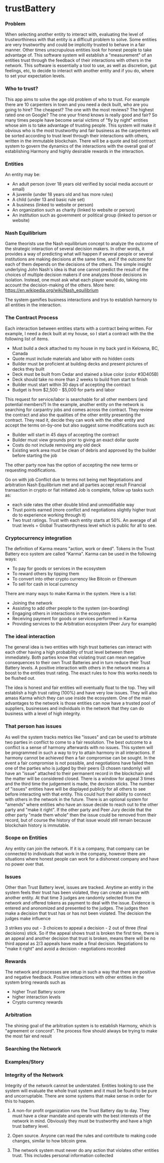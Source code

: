 # trustBattery

### Problem

When selecting another entity to interact with, evaluating the level of trustworthiness with that entity is a difficult problem to solve. Some entities are very trustworthy and could be implicitly trusted to behave in a fair manner. Other times unscrupulous entities look for honest people to take advantage of. This software system will establish a "measurement" of an entities trust through the feedback of their interactions with others in the network. This software is essentially a tool to use, as well as discretion, gut feelings, etc, to decide to interact with another entity and if you do, where to set your expectation levels.

### Who to trust?

This app aims to solve the age old problem of who to trust. For example there are 10 carpenters in town and you need a deck built, who are you going to hire? The cheapest? The one with the most reviews? The highest rated one on Google? The one your friend knows is really good and fair? So many times people have become serial victims of "fly by night" entities whose aim is to take advantage of trusting people. This system will make it obvious who is the most trustworthy and fair business as the carpenters will be sorted according to trust level through their interactions with others, written in the immutable blockchain. There will be a quote and bid contract system to govern the dynamics of the interactions with the overall goal of establishing Harmony and highly desirable rewards in the interaction.

### Entities

An entity may be:

- An adult person (over 18 years old verified by social media account or email)
- A juvenile (under 18 years old and has more rules)
- A child (under 13 and basic rule set)
- A business (linked to website or person)
- An organization such as charity (linked to website or person)
- An institution such as government or political group (linked to person or website)

### Nash Equilibrium

Game theorists use the Nash equilibrium concept to analyze the outcome of the strategic interaction of several decision makers. In other words, it provides a way of predicting what will happen if several people or several institutions are making decisions at the same time, and if the outcome for each of them depends on the decisions of the others. The simple insight underlying John Nash's idea is that one cannot predict the result of the choices of multiple decision makers if one analyzes those decisions in isolation. Instead, one must ask what each player would do, taking into account the decision-making of the others. More here: https://en.wikipedia.org/wiki/Nash_equilibrium

The system gamifies business interactions and trys to establish harmony to all entities in the interaction.

### The Contract Process

Each interaction between entities starts with a contract being written. For example, I need a deck built at my house, so I start a contract with the the following list of items.

- Must build a deck attached to my house in my back yard in Kelowna, BC, Canada
- Quote must include materials and labor with no hidden costs
- Builder must be proficient at building decks and present pictures of decks they built
- Deck must be built from Cedar and stained a blue color (color #3D405B)
- Deck should take no more than 2 weeks to build from start to finish
- Builder must start within 30 days of accepting the contract
- Budget is from $2,500 - $5,000 for parts and labor

This request for service/labor is searchable for all other members (and potential members?)
In the example, another entity on the network is searching for carpantry jobs and comes across the contract. They review the contract and also the qualities of the other entity presenting the contract. They read it, decide they can work with the other entity and accept the terms on-by-one but also suggest some modifications such as:

- Builder will start in 45 days of accepting the contract
- Builder must view grounds prior to giving an exact dollar quote
- Costs do not include removing any old deck
- Existing work area must be clean of debris and approved by the builder before starting the job

The other party now has the option of accepting the new terms or requesting modifications.

Go on with job
Conflict due to terms not being met
Negotiations and arbitration
Nash Equilibrium met and all parties accept result
Financial transaction in crypto or fiat initiated
Job is complete, follow up tasks such as:
- each side rates the other double blind and unmodifiable way
- Trust points earned (more conflict and negotiations slightly higher trust do to experience working through it)
- Two trust ratings. Trust with each entity starts at 50%. An average of all trust levels = Global Trustworthyness level which is public for all to see.

### Cryptocurrency integration

The definition of Karma means "action, work or deed". Tokens in the Trust Battery eco system are called "Karma". Karma can be used in the following ways:

- To pay for goods or services in the ecosystem
- To reward others by tipping them
- To convert into other crypto currency like Bitcoin or Ethereum
- To sell for cash in local currency

There are many ways to make Karma in the system. Here is a list:

- Joining the network
- Assisting to add other people to the system (on-boarding)
- Engaging others in interactions in the ecosystem
- Receiving payment for goods or services performed in Karma
- Providing services to the Arbitration ecosystem (Peer Jury for example)

### The ideal interaction

The general idea is two entities with high trust batteries can interact with each other having a high probability of trust level between them immediately. Both parties know that violating trust can mean negative consequences to their own Trust Batteries and in turn reduce their Trust Battery levels. A positive interaction with others in the network means a boost to the entities trust rating. The exact rules to how this works needs to be flushed out.

The idea is honest and fair entities will eventually float to the top. They will establish a high trust rating (100%) and have very low issues. They will also amass Karma which they can use inside the ecosystem. One of the main advantages to the network is those entities can now have a trusted pool of suppliers, businesses and individuals in the network that they can do business with a level of high integrity.

### That person has issues

As well the system tracks metrics like "issues" and can be used to arbitrate two parties in conflict to come to a fair resolution. The best outcome to a conflict is a sense of harmony afterwards with no issues. This system will be programmed in such a way to try to attain harmony in all interactions. If harmony cannot be achieved then a fair compromise can be sought. In the event a fair compromise is not possible, and negotiations have failed then one of the parties who is judged by their peers (3 chosen randomly) will have an "issue" attached to their permanent record in the blockchain and the matter will be considered closed. There is a window for appeal 3 times and the third time the judgement is made, the decision sticks. The number of "issues" entities have will be displayed publicly for all others to see before interacting with that entity. This could hurt their ability to connect with others in the network in the future. There is an optional system for "amends" where entities who have an issue decide to reach out to the other party and "make it right". If the other party and Peer Jury decide that the other party "made them whole" then the issue could be removed from their record, but of course the history of that issue would still remain because blockchain history is immutable.

### Scope on Entities

Any entity can join the network. If it is a company, that company can be connected to individuals that work in the company, however there are situations where honest people can work for a dishonest company and have no power over that.

### Issues

Other than Trust Battery level, issues are tracked. Anytime an entity in the system feels their trust has been violated, they can create an issue with another entity. At that time 3 judges are randomly selected from the network and offered tokens as payment to deal with the issue. Evidence is entered and anonomized and presented to the judges. The judges then make a decision that trust has or has not been violated. The decision the judges make influence

3 strikes you out - 3 choices to appeal a decision - 2 out of three (final decisions) stick. So if the appeal shows trust is broken the first time, there is an appeal and another decision that trust is broken, means there will be no third appeal as 2/3 appeals have made a final decision.
Negotiations to "make it right" and avoid a decision - negotiations recorded

### Rewards

The network and processes are setup in such a way that there are positive and negative feedback. Positive interactions with other entities in the system bring rewards such as

- higher Trust Battery score
- higher interaction levels
- Crypto currency rewards

### Arbitration

The shining goal of the arbitration system is to establish Harmony, which is "agreement or concord". The process flow should always be trying to make the most fair end result

### Searching the Network

### Examples/Story



### Integrity of the Network

Integrity of the network cannot be understated. Entities looking to use the system will evaluate the whole trust system and it must be found to be pure and uncorruptable. There are some systems that make sense in order for this to happen.

1) A non-for profit organization runs the Trust Battery day to day. They must have a clear mandate and operate with the best interests of the network in mind. Obviously they must be trustworthy and have a high trust battery level.

2) Open source. Anyone can read the rules and contribute to making code changes, similar to how bitcoin grew.

3) The network system must never do any action that violates other entities trust. This includes personal information collected
